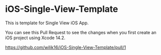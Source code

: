 # iOS-Single-View-Template

This is template for Single View iOS App.

You can see this Pull Request to see the changes when you first create an iOS project using Xcode 14.2.

https://github.com/wilik16/iOS-Single-View-Template/pull/1